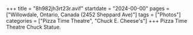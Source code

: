 +++
title = "8h982jh3rt23r.avif"
startdate = "2024-00-00"
pages = ["Willowdale, Ontario, Canada (2452 Sheppard Ave)"]
tags = ["Photos"]
categories = ["Pizza Time Theatre", "Chuck E. Cheese's"]
+++
Pizza Time Theatre Chuck Statue.
